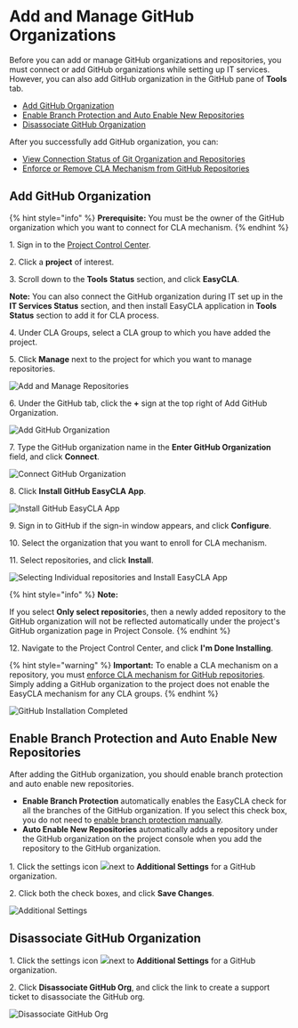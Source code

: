 # Add and Manage GitHub Organizations

Before you can add or manage GitHub organizations and repositories, you must connect or add GitHub organizations while setting up IT services. However, you can also add GitHub organization in the GitHub pane of **Tools** tab.

* ​[Add GitHub Organization](add-and-manage-github-organizations.md#add-github-organization)​
* ​[Enable Branch Protection and Auto Enable New Repositories](add-and-manage-github-organizations.md#enable-branch-protection-and-auto-enable-new-repositories)​
* ​[Disassociate GitHub Organization​](add-and-manage-github-organizations.md#disassociate-github-organization)

After you successfully add GitHub organization, you can:

* ​[View Connection Status of Git Organization and Repositories](view-connection-status-of-git-organizations-and-repositories.md)​
* ​[Enforce or Remove CLA Mechanism from GitHub Repositories](enforce-or-remove-cla-mechanism.md#enforce-or-remove-cla-mechanism-from-github-repositories)​

## Add GitHub Organization <a href="#add-github-organization" id="add-github-organization"></a>

{% hint style="info" %}
**Prerequisite:** You must be the owner of the GitHub organization which you want to connect for CLA mechanism.
{% endhint %}

1\. Sign in to the [Project Control Center](https://projectadmin.lfx.linuxfoundation.org).

2\. Click a **project** of interest.

3\. Scroll down to the **Tools** **Status** section, and click **EasyCLA**.

**Note:** You can also connect the GitHub organization during IT set up in the **IT Services Status** section, and then install EasyCLA application in **Tools Status** section to add it for CLA process.

4\. Under CLA Groups, select a CLA group to which you have added the project.

5\. Click **Manage** next to the project for which you want to manage repositories.

![Add and Manage Repositories](<../../../.gitbook/assets/add and manage repositories.png>)

6\. Under the GitHub tab, click the **+** sign at the top right of Add GitHub Organization.

![Add GitHub Organization](<../../../.gitbook/assets/add github organization.png>)

7\. Type the GitHub organization name in the **Enter GitHub Organization** field, and click **Connect**.

![Connect GitHub Organization](<../../../.gitbook/assets/connect github organization.png>)

8\. Click **Install GitHub EasyCLA App**.

![Install GitHub EasyCLA App](<../../../.gitbook/assets/install github easycla app.png>)

9\. Sign in to GitHub if the sign-in window appears, and click **Configure**.

10\. Select the organization that you want to enroll for CLA mechanism.

​11. Select repositories, and click **Install**.

![Selecting Individual repositories and Install EasyCLA App](<../../../.gitbook/assets/selecting individual repositories.png>)

{% hint style="info" %}
**Note:**

If you select **Only select repositorie**s, then a newly added repository to the GitHub organization will not be reflected automatically under the project's GitHub organization page in Project Console.​​
{% endhint %}

12\. Navigate to the Project Control Center, and click **I'm Done Installing**.

{% hint style="warning" %}
**Important:** To enable a CLA mechanism on a repository, you must [enforce CLA mechanism for GitHub repositories](enforce-or-remove-cla-mechanism.md#enforce-or-remove-cla-mechanism-from-github-repositories). Simply adding a GitHub organization to the project does not enable the EasyCLA mechanism for any CLA groups.
{% endhint %}

![GitHub Installation Completed](<../../../.gitbook/assets/github installation completed.png>)

## Enable Branch Protection and Auto Enable New Repositories <a href="#enable-branch-protection-and-auto-enable-new-repositories" id="enable-branch-protection-and-auto-enable-new-repositories"></a>

After adding the GitHub organization, you should enable branch protection and auto enable new repositories.

* **Enable Branch Protection** automatically enables the EasyCLA check for all the branches of the GitHub organization. If you select this check box, you do not need to [enable branch protection manually](../getting-started/easycla-troubleshooting/easycla-disabled.md#enable-branch-protection).
* **Auto Enable New Repositories** automatically adds a repository under the GitHub organization on the project console when you add the repository to the GitHub organization.

1\. Click the settings icon ![](<../../../.gitbook/assets/settings (1).png>)next to **Additional Settings** for a GitHub organization.

2\. Click both the check boxes, and click **Save Changes**.

![Additional Settings](<../../../.gitbook/assets/additional setttings.png>)

## Disassociate GitHub Organization <a href="#disassociate-github-organization" id="disassociate-github-organization"></a>

1\. Click the settings icon ![](<../../../.gitbook/assets/settings (1).png>)next to **Additional Settings** for a GitHub organization.

2\. Click **Disassociate GitHub Org**, and click the link to create a support ticket to disassociate the GitHub org.

![Disassociate GitHub Org](<../../../.gitbook/assets/disassociate github org.png>)
